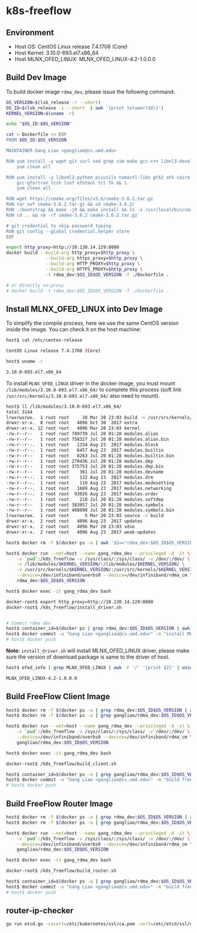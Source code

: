 # k8s-freeflow

## Environment

- Host OS: CentOS Linux release 7.4.1708 (Core)
- Host Kernel: 3.10.0-693.el7.x86_64
- Host MLNX_OFED_LINUX: MLNX_OFED_LINUX-4.2-1.0.0.0 

## Build Dev Image

To build docker image `rdma_dev`, please issue the following command:

```bash
OS_VERSION=$(lsb_release -r --short)
OS_ID=$(lsb_release -i --short  | awk '{print tolower($0)}')
KERNEL_VERSION=$(uname -r)

echo "$OS_ID:$OS_VERSION"

cat > Dockerfile << EOF
FROM $OS_ID:$OS_VERSION

MAINTAINER Gang Liao <gangliao@cs.umd.edu>

RUN yum install -y wget git curl sed grep vim make gcc-c++ libnl3-devel libtool && \
    yum clean all

RUN yum install -y libxml2-python pciutils numactl-libs gtk2 atk cairo \
    gcc-gfortran tcsh lsof ethtool tcl tk && \
    yum clean all

RUN wget https://cmake.org/files/v3.6/cmake-3.6.2.tar.gz
RUN tar xvf cmake-3.6.2.tar.gz && cd cmake-3.6.2/
RUN ./bootstrap && make -j8 && make install && ln -s /usr/local/bin/cmake /usr/bin/
RUN cd .. && rm -rf cmake-3.6.2 cmake-3.6.2.tar.gz 

# git credential to skip password typing
RUN git config --global credential.helper store
EOF

export http_proxy=http://10.130.14.129:8080
docker build --build-arg http_proxy=$http_proxy \
               --build-arg https_proxy=$http_proxy \
               --build-arg HTTP_PROXY=$http_proxy \
               --build-arg HTTPS_PROXY=$http_proxy \
               -t rdma_dev:$OS_ID$OS_VERSION -f ./Dockerfile .

# or directly no-proxy
# docker build -t rdma_dev:$OS_ID$OS_VERSION -f ./Dockerfile .
```

## Install MLNX_OFED_LINUX into Dev Image 

To simplify the compile process, here we use the same CentOS version inside the image.
You can check it on the host machine:

```bash
host$ cat /etc/centos-release

CentOS Linux release 7.4.1708 (Core)

host$ uname -r

3.10.0-693.el7.x86_64
```

To install `MLNX_OFED_LINUX` driver in the docker image, you must mount `/lib/modules/3.10.0-693.el7.x86_64/` to complete this process (soft link `/usr/src/kernels/3.10.0-693.el7.x86_64/` also need to mount).

```bash
host$ ll /lib/modules/3.10.0-693.el7.x86_64/
total 3144
lrwxrwxrwx.  1 root root     38 Mar 20 23:03 build -> /usr/src/kernels/3.10.0-693.el7.x86_64
drwxr-xr-x.  8 root root   4096 Oct 30  2017 extra
drwxr-xr-x. 12 root root   4096 Mar 20 23:03 kernel
-rw-r--r--   1 root root 789739 Jul 20 01:28 modules.alias
-rw-r--r--   1 root root 758327 Jul 20 01:28 modules.alias.bin
-rw-r--r--.  1 root root   1334 Aug 23  2017 modules.block
-rw-r--r--.  1 root root   6457 Aug 23  2017 modules.builtin
-rw-r--r--   1 root root   8263 Jul 20 01:28 modules.builtin.bin
-rw-r--r--   1 root root 270436 Jul 20 01:28 modules.dep
-rw-r--r--   1 root root 375753 Jul 20 01:28 modules.dep.bin
-rw-r--r--   1 root root    361 Jul 20 01:28 modules.devname
-rw-r--r--.  1 root root    132 Aug 23  2017 modules.drm
-rw-r--r--.  1 root root    110 Aug 23  2017 modules.modesetting
-rw-r--r--.  1 root root   1689 Aug 23  2017 modules.networking
-rw-r--r--.  1 root root  93026 Aug 23  2017 modules.order
-rw-r--r--   1 root root    218 Jul 20 01:28 modules.softdep
-rw-r--r--   1 root root 383057 Jul 20 01:28 modules.symbols
-rw-r--r--   1 root root 468898 Jul 20 01:28 modules.symbols.bin
lrwxrwxrwx.  1 root root      5 Mar 20 23:03 source -> build
drwxr-xr-x.  2 root root   4096 Aug 23  2017 updates
drwxr-xr-x.  2 root root   4096 Mar 20 23:03 vdso
drwxr-xr-x.  2 root root   4096 Aug 23  2017 weak-updates
```

```bash
host$ docker rm -f $(docker ps -a | awk '$2=="rdma_dev:$OS_ID$OS_VERSION" {print $1}')

host$ docker run --net=host --name gang_rdma_dev --privileged -d -it \
    -v `pwd`:/k8s_freeflow -v /sys/class/:/sys/class/ -v /dev/:/dev/ \
    -v /lib/modules/$KERNEL_VERSION/:/lib/modules/$KERNEL_VERSION/ \
    -v /usr/src/kernels/$KERNEL_VERSION/:/usr/src/kernels/$KERNEL_VERSION/ \
    --device=/dev/infiniband/uverbs0 --device=/dev/infiniband/rdma_cm \
    rdma_dev:$OS_ID$OS_VERSION

host$ docker exec -it gang_rdma_dev bash

docker-root$ export http_proxy=http://10.130.14.129:8080
docker-root$ /k8s_freeflow/install_driver.sh


# Commit rdma dev
host$ container_id=$(docker ps | grep rdma_dev:$OS_ID$OS_VERSION | awk '{print $1}')
host$ docker commit -a "Gang Liao <gangliao@cs.umd.edu>" -m "install MLNX_OFED_LINUX" $container_id gangliao/rdma_dev:$OS_ID$OS_VERSION
# host$ docker push
```

**Note:** `install_driver.sh` will install MLNX_OFED_LINUX driver, please make sure the
version of download package is same to the driver of host.

```bash
host$ ofed_info | grep MLNX_OFED_LINUX | awk -F '/' '{print $2}' | uniq

MLNX_OFED_LINUX-4.2-1.0.0.0
```

## Build FreeFlow Client Image

```bash
host$ docker rm -f $(docker ps -a | grep rdma_dev:$OS_ID$OS_VERSION | awk '{print $1}')
host$ docker rm -f $(docker ps -a | grep gangliao/rdma_dev:$OS_ID$OS_VERSION | awk '{print $1}')

host$ docker run --net=host --name gang_rdma_dev --privileged -d -it \
    -v `pwd`:/k8s_freeflow -v /sys/class/:/sys/class/ -v /dev/:/dev/ \
    --device=/dev/infiniband/uverbs0 --device=/dev/infiniband/rdma_cm \
    gangliao/rdma_dev:$OS_ID$OS_VERSION

host$ docker exec -it gang_rdma_dev bash

docker-root$ /k8s_freeflow/build_client.sh

host$ container_id=$(docker ps -a | grep gangliao/rdma_dev:$OS_ID$OS_VERSION | awk '{print $1}')
host$ docker commit -a "Gang Liao <gangliao@cs.umd.edu>" -m "build freeflow-client" $container_id gangliao/freeflow-client:$OS_ID$OS_VERSION
# host$ docker push
```

## Build FreeFlow Router Image

```bash
host$ docker rm -f $(docker ps -a | grep rdma_dev:$OS_ID$OS_VERSION | awk '{print $1}')
host$ docker rm -f $(docker ps -a | grep gangliao/rdma_dev:$OS_ID$OS_VERSION | awk '{print $1}')

host$ docker run --net=host --name gang_rdma_dev --privileged -d -it \
    -v `pwd`:/k8s_freeflow -v /sys/class/:/sys/class/ -v /dev/:/dev/ \
    --device=/dev/infiniband/uverbs0 --device=/dev/infiniband/rdma_cm \
    gangliao/rdma_dev:$OS_ID$OS_VERSION

host$ docker exec -it gang_rdma_dev bash

docker-root$ /k8s_freeflow/build_router.sh

host$ container_id=$(docker ps -a | grep gangliao/rdma_dev:$OS_ID$OS_VERSION | awk '{print $1}')
host$ docker commit -a "Gang Liao <gangliao@cs.umd.edu>" -m "build freeflow-router" $container_id gangliao/freeflow-router:$OS_ID$OS_VERSION
# host$ docker push
```



## router-ip-checker

```bash
go run etcd.go -cacert=/etc/kubernetes/ssl/ca.pem -cert=/etc/etcd/ssl/etcd.pem -key=/etc/etcd/ssl/etcd-key.pem
```
